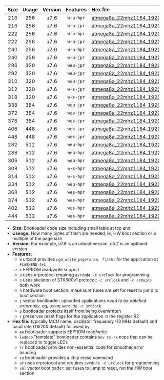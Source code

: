 |Size|Usage|Version|Features|Hex file|
|:-:|:-:|:-:|:-:|:--|
|216|256|u7.6|`w-u-hpr`|[atmega8a_22mhz1184_19200bps_ur.hex](https://raw.githubusercontent.com/stefanrueger/urboot/main/atmega8a_22mhz1184_19200bps_ur.hex)|
|216|256|u7.6|`w-u-jpr`|[atmega8a_22mhz1184_19200bps_ur_vbl.hex](https://raw.githubusercontent.com/stefanrueger/urboot/main/atmega8a_22mhz1184_19200bps_ur_vbl.hex)|
|222|256|u7.6|`w-u-hpr`|[atmega8a_22mhz1184_19200bps_lednop_ur.hex](https://raw.githubusercontent.com/stefanrueger/urboot/main/atmega8a_22mhz1184_19200bps_lednop_ur.hex)|
|222|256|u7.6|`w-u-jpr`|[atmega8a_22mhz1184_19200bps_lednop_ur_vbl.hex](https://raw.githubusercontent.com/stefanrueger/urboot/main/atmega8a_22mhz1184_19200bps_lednop_ur_vbl.hex)|
|240|256|u7.6|`w-u-hpr`|[atmega8a_22mhz1184_19200bps_lednop_fr_ur.hex](https://raw.githubusercontent.com/stefanrueger/urboot/main/atmega8a_22mhz1184_19200bps_lednop_fr_ur.hex)|
|240|256|u7.6|`w-u-jpr`|[atmega8a_22mhz1184_19200bps_lednop_fr_ur_vbl.hex](https://raw.githubusercontent.com/stefanrueger/urboot/main/atmega8a_22mhz1184_19200bps_lednop_fr_ur_vbl.hex)|
|286|320|u7.6|`weu-jpr`|[atmega8a_22mhz1184_19200bps_ee_ur_vbl.hex](https://raw.githubusercontent.com/stefanrueger/urboot/main/atmega8a_22mhz1184_19200bps_ee_ur_vbl.hex)|
|292|320|u7.6|`weu-jpr`|[atmega8a_22mhz1184_19200bps_ee_lednop_ur_vbl.hex](https://raw.githubusercontent.com/stefanrueger/urboot/main/atmega8a_22mhz1184_19200bps_ee_lednop_ur_vbl.hex)|
|310|320|u7.6|`weu-jpr`|[atmega8a_22mhz1184_19200bps_ee_lednop_fr_ur_vbl.hex](https://raw.githubusercontent.com/stefanrueger/urboot/main/atmega8a_22mhz1184_19200bps_ee_lednop_fr_ur_vbl.hex)|
|312|320|u7.6|`w-s-jpr`|[atmega8a_22mhz1184_19200bps_vbl.hex](https://raw.githubusercontent.com/stefanrueger/urboot/main/atmega8a_22mhz1184_19200bps_vbl.hex)|
|318|320|u7.6|`w-s-jpr`|[atmega8a_22mhz1184_19200bps_lednop_vbl.hex](https://raw.githubusercontent.com/stefanrueger/urboot/main/atmega8a_22mhz1184_19200bps_lednop_vbl.hex)|
|338|384|u7.6|`weu-jpr`|[atmega8a_22mhz1184_19200bps_ee_lednop_fr_ce_ur_vbl.hex](https://raw.githubusercontent.com/stefanrueger/urboot/main/atmega8a_22mhz1184_19200bps_ee_lednop_fr_ce_ur_vbl.hex)|
|372|384|u7.6|`wes-jpr`|[atmega8a_22mhz1184_19200bps_ee_vbl.hex](https://raw.githubusercontent.com/stefanrueger/urboot/main/atmega8a_22mhz1184_19200bps_ee_vbl.hex)|
|378|384|u7.6|`wes-jpr`|[atmega8a_22mhz1184_19200bps_ee_lednop_vbl.hex](https://raw.githubusercontent.com/stefanrueger/urboot/main/atmega8a_22mhz1184_19200bps_ee_lednop_vbl.hex)|
|406|448|u7.6|`wes-jpr`|[atmega8a_22mhz1184_19200bps_ee_lednop_fr_vbl.hex](https://raw.githubusercontent.com/stefanrueger/urboot/main/atmega8a_22mhz1184_19200bps_ee_lednop_fr_vbl.hex)|
|448|448|u7.6|`wes-jpr`|[atmega8a_22mhz1184_19200bps_ee_lednop_fr_ce_vbl.hex](https://raw.githubusercontent.com/stefanrueger/urboot/main/atmega8a_22mhz1184_19200bps_ee_lednop_fr_ce_vbl.hex)|
|282|512|u7.6|`weu-hpr`|[atmega8a_22mhz1184_19200bps_ee_ur.hex](https://raw.githubusercontent.com/stefanrueger/urboot/main/atmega8a_22mhz1184_19200bps_ee_ur.hex)|
|288|512|u7.6|`weu-hpr`|[atmega8a_22mhz1184_19200bps_ee_lednop_ur.hex](https://raw.githubusercontent.com/stefanrueger/urboot/main/atmega8a_22mhz1184_19200bps_ee_lednop_ur.hex)|
|306|512|u7.6|`weu-hpr`|[atmega8a_22mhz1184_19200bps_ee_lednop_fr_ur.hex](https://raw.githubusercontent.com/stefanrueger/urboot/main/atmega8a_22mhz1184_19200bps_ee_lednop_fr_ur.hex)|
|308|512|u7.6|`w-s-hpr`|[atmega8a_22mhz1184_19200bps.hex](https://raw.githubusercontent.com/stefanrueger/urboot/main/atmega8a_22mhz1184_19200bps.hex)|
|314|512|u7.6|`w-s-hpr`|[atmega8a_22mhz1184_19200bps_lednop.hex](https://raw.githubusercontent.com/stefanrueger/urboot/main/atmega8a_22mhz1184_19200bps_lednop.hex)|
|334|512|u7.6|`weu-hpr`|[atmega8a_22mhz1184_19200bps_ee_lednop_fr_ce_ur.hex](https://raw.githubusercontent.com/stefanrueger/urboot/main/atmega8a_22mhz1184_19200bps_ee_lednop_fr_ce_ur.hex)|
|368|512|u7.6|`wes-hpr`|[atmega8a_22mhz1184_19200bps_ee.hex](https://raw.githubusercontent.com/stefanrueger/urboot/main/atmega8a_22mhz1184_19200bps_ee.hex)|
|374|512|u7.6|`wes-hpr`|[atmega8a_22mhz1184_19200bps_ee_lednop.hex](https://raw.githubusercontent.com/stefanrueger/urboot/main/atmega8a_22mhz1184_19200bps_ee_lednop.hex)|
|402|512|u7.6|`wes-hpr`|[atmega8a_22mhz1184_19200bps_ee_lednop_fr.hex](https://raw.githubusercontent.com/stefanrueger/urboot/main/atmega8a_22mhz1184_19200bps_ee_lednop_fr.hex)|
|444|512|u7.6|`wes-hpr`|[atmega8a_22mhz1184_19200bps_ee_lednop_fr_ce.hex](https://raw.githubusercontent.com/stefanrueger/urboot/main/atmega8a_22mhz1184_19200bps_ee_lednop_fr_ce.hex)|

- **Size:** Bootloader code size including small table at top end
- **Useage:** How many bytes of flash are needed, ie, HW boot section or a multiple of the page size
- **Version:** For example, u7.6 is an urboot version, o5.2 is an optiboot version
- **Features:**
  + `w` urboot provides `pgm_write_page(sram, flash)` for the application at `FLASHEND-4+1`
  + `e` EEPROM read/write support
  + `u` uses urprotocol requiring `avrdude -c urclock` for programming
  + `s` uses skeleton of STK500v1 protocol; `-c urclock` and `-c arduino` both work
  + `h` hardware boot section: make sure fuses are set for reset to jump to boot section
  + `j` vector bootloader: uploaded applications *need to be patched externally*, eg, using `avrdude -c urclock`
  + `p` bootloader protects itself from being overwritten
  + `r` preserves reset flags for the application in the register R2
- **Hex file:** typically MCU name, oscillator frequency (16 MHz default) and baud rate (115200 default) followed by
  + `ee` bootloader supports EEPROM read/write
  + `lednop` "template" bootloader contains `mov rx,rx` nops that can be replaced to toggle LEDs
  + `fr` bootloader provides non-essential code for smoother error handing
  + `ce` bootloader provides a chip erase command
  + `ur` uses urprotocol and requires `avrdude -c urclock` for programming
  + `vbl` vector bootloader: set fuses to jump to reset, not the HW boot section
